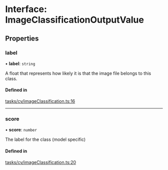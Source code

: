 # Interface: ImageClassificationOutputValue

## Properties

### label

• **label**: `string`

A float that represents how likely it is that the image file belongs to this class.

#### Defined in

[tasks/cv/imageClassification.ts:16](https://github.com/huggingface/huggingface.js/blob/main/packages/inference/src/tasks/cv/imageClassification.ts#L16)

___

### score

• **score**: `number`

The label for the class (model specific)

#### Defined in

[tasks/cv/imageClassification.ts:20](https://github.com/huggingface/huggingface.js/blob/main/packages/inference/src/tasks/cv/imageClassification.ts#L20)
